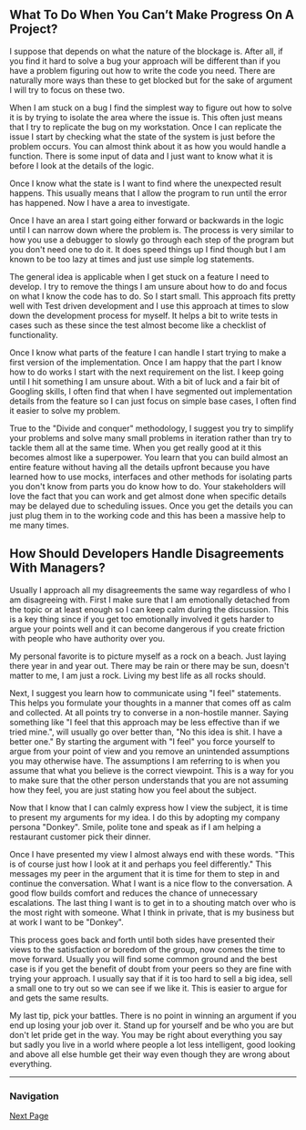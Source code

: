 ## What To Do When You Can’t Make Progress On A Project?

I suppose that depends on what the nature of the blockage is.
After all, if you find it hard to solve a bug your approach
will be different than if you have a problem figuring out
how to write the code you need. There are naturally more ways
than these to get blocked but for the sake of argument I will
try to focus on these two.

When I am stuck on a bug I find the simplest way to figure out
how to solve it is by trying to isolate the area where the issue
is. This often just means that I try to replicate the bug on
my workstation. Once I can replicate the issue I start by checking
what the state of the system is just before the problem occurs.
You can almost think about it as how you would handle a function.
There is some input of data and I just want to know what it is
before I look at the details of the logic.

Once I know what the state is I want to find where the unexpected
result happens. This usually means that I allow the program to run
until the error has happened. Now I have a area to investigate.

Once I have an area I start going either forward or backwards in
the logic until I can narrow down where the problem is.
The process is very similar to how you use a debugger to slowly
go through each step of the program but you don't need one to
do it. It does speed things up I find though but I am known to
be too lazy at times and just use simple log statements.

The general idea is applicable when I get stuck on a feature I need
to develop. I try to remove the things I am unsure about how to do
and focus on what I know the code has to do. So I start small.
This approach fits pretty well with Test driven development and
I use this approach at times to slow down the development process
for myself. It helps a bit to write tests in cases such as these
since the test almost become like a checklist of functionality.

Once I know what parts of the feature I can handle I start trying
to make a first version of the implementation. Once I am happy
that the part I know how to do works I start with the next
requirement on the list. I keep going until I hit something
I am unsure about. With a bit of luck and a fair bit of Googling
skills, I often find that when I have segmented out implementation
details from the feature so I can just focus on simple base cases,
I often find it easier to solve my problem.

True to the "Divide and conquer" methodology, I suggest
you try to simplify your problems and solve many small
problems in iteration rather than try to tackle them
all at the same time. When you get really good at it
this becomes almost like a superpower. You learn that
you can build almost an entire feature without having
all the details upfront because you have learned how
to use mocks, interfaces and other methods for isolating
parts you don't know from parts you do know how to do.
Your stakeholders will love the fact that you can work
and get almost done when specific details may be delayed
due to scheduling issues. Once you get the details you can
just plug them in to the working code and this has been a
massive help to me many times.  

## How Should Developers Handle Disagreements With Managers?

Usually I approach all my disagreements the same way regardless
of who I am disagreeing with. First I make sure that I am
emotionally detached from the topic or at least enough so I
can keep calm during the discussion. This is a key thing since
if you get too emotionally involved it gets harder to argue your
points well and it can become dangerous if you create friction
with people who have authority over you.

My personal favorite is to picture myself as a rock on a beach.
Just laying there year in and year out. There may be rain or
there may be sun, doesn't matter to me, I am just a rock.
Living my best life as all rocks should.

Next, I suggest you learn how to communicate using "I feel"
statements. This helps you formulate your thoughts in a manner
that comes off as calm and collected. At all points try to
converse in a non-hostile manner. Saying something like
"I feel that this approach may be less effective than if we
tried mine.", will usually go over better than, "No this
idea is shit. I have a better one."
By starting the argument with "I feel" you force yourself
to argue from your point of view and you remove an unintended
assumptions you may otherwise have. The assumptions I am referring
to is when you assume that what you believe is the correct
viewpoint. This is a way for you to make sure that the other
person understands that you are not assuming how they feel,
you are just stating how you feel about the subject.

Now that I know that I can calmly express how I view the subject,
it is time to present my arguments for my idea. I do this by adopting
my company persona "Donkey". Smile, polite tone and speak as if I am
helping a restaurant customer pick their dinner.

Once I have presented my view I almost always end with these words.
"This is of course just how I look at it and perhaps you feel differently."
This messages my peer in the argument that it is time for them to
step in and continue the conversation. What I want is a nice flow
to the conversation. A good flow builds comfort and reduces the chance
of unnecessary escalations. The last thing I want is to get in to a
shouting match over who is the most right with someone. What I think
in private, that is my business but at work I want to be "Donkey".

This process goes back and forth until both sides have presented their
views to the satisfaction or boredom of the group, now comes the time
to move forward. Usually you will find some common ground and the best
case is if you get the benefit of doubt from your peers so they are
fine with trying your approach. I usually say that if it is too hard
to sell a big idea, sell a small one to try out so we can see if we
like it. This is easier to argue for and gets the same results.

My last tip, pick your battles. There is no point in winning an
argument if you end up losing your job over it. Stand up for
yourself and be who you are but don't let pride get in the way.
You may be right about everything you say but sadly you live in
a world where people a lot less intelligent, good looking and
above all else humble get their way even though they are wrong
about everything.

---

### Navigation

[Next Page](career_growth_and_job_market/page_009.md)
